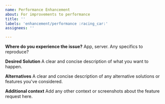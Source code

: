 ```yaml
---
name: Performance Enhancement
about: For improvements to performance
title: ''
labels: 'enhancement/performance :racing_car:'
assignees: ''

---
```


**Where do you experience the issue?**
App, server. Any specifics to reproduce?

**Desired Solution**
A clear and concise description of what you want to happen.

**Alternatives**
A clear and concise description of any alternative solutions or features you've considered.

**Additional context**
Add any other context or screenshots about the feature request here.
